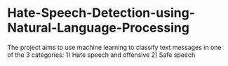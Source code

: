 # Hate-Speech-Detection-using-Natural-Language-Processing
The project aims to use machine learning to classify text messages in one of the 3 categories: 1) Hate speech and offensive 2) Safe speech
